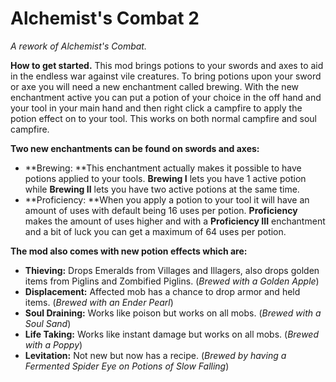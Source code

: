 # Alchemist's Combat 2

*A rework of Alchemist's Combat.*

**How to get started.**
This mod brings potions to your swords and axes to aid in the endless war against vile creatures. To bring potions upon your sword or axe you will need a new enchantment called brewing.  With the new enchantment active you can put a potion of your choice in the off hand and your tool in your main hand and then right click a campfire to apply the potion effect on to your tool. This works on both normal campfire and soul campfire.

**Two new enchantments can be found on swords and axes:**

* **Brewing: **This enchantment actually makes it possible to have potions applied to your tools. **Brewing I** lets you have 1 active potion while **Brewing II** lets you have two active potions at the same time.
* **Proficiency: **When you apply a potion to your tool it will have an amount of uses with default being 16 uses per potion. **Proficiency** makes the amount of uses higher and with a **Proficiency III** enchantment and a bit of luck you can get a maximum of 64 uses per potion.

**The mod also comes with new potion effects which are:**

* **Thieving:** Drops Emeralds from Villages and Illagers, also drops golden items from Piglins and Zombified Piglins. (*Brewed with a Golden Apple*)
* **Displacement:** Affected mob has a chance to drop armor and held items. (*Brewed with an Ender Pearl*)
* **Soul Draining:** Works like poison but works on all mobs. (*Brewed with a Soul Sand*)
* **Life Taking:** Works like instant damage but works on all mobs. (*Brewed with a Poppy*)
* **Levitation:** Not new but now has a recipe. (*Brewed by having a Fermented Spider Eye on Potions of Slow Falling*)
